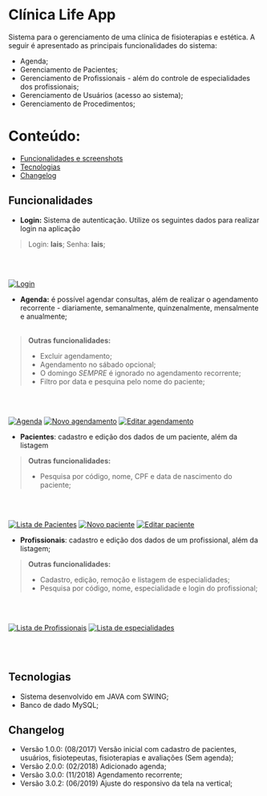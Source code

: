 # Clínica Life App
Sistema para o gerenciamento de uma clínica de fisioterapias e estética. A seguir é apresentado as principais funcionalidades do sistema:
- Agenda;
- Gerenciamento de Pacientes;
- Gerenciamento de Profissionais - além do controle de especialidades dos profissionais;
- Gerenciamento de Usuários (acesso ao sistema);
- Gerenciamento de Procedimentos;

# Conteúdo:

- [Funcionalidades e screenshots](https://github.com/laisfrigerio/ClinicaLifeApp#funcionalidades)
- [Tecnologias](https://github.com/laisfrigerio/ClinicaLifeApp#tecnologias)
- [Changelog](https://github.com/laisfrigerio/ClinicaLifeApp#Changelog)

## Funcionalidades

- <strong>Login:</strong> Sistema de autenticação. Utilize os seguintes dados para realizar login na aplicação

> Login: <strong>lais</strong>;
> Senha: <strong>lais</strong>;

<br/><br/>

[![Login](https://raw.githubusercontent.com/laisfrigerio/ClinicaLifeApp/master/screens/login.png)](https://raw.githubusercontent.com/laisfrigerio/ClinicaLifeApp/master/screens/login.png)

- **Agenda:** é possível agendar consultas, além de realizar o agendamento recorrente - diariamente, semanalmente, quinzenalmente, mensalmente e anualmente;
<br/><br/>

> **Outras funcionalidades:** 
  > - Excluir agendamento;
  > - Agendamento no sábado opcional; 
  > - O domingo *SEMPRE* é ignorado no agendamento recorrente;
  > - Filtro por data e pesquina pelo nome do paciente;

<br/><br/>

[![Agenda](https://raw.githubusercontent.com/laisfrigerio/ClinicaLifeApp/master/screens/agenda.png)](https://raw.githubusercontent.com/laisfrigerio/ClinicaLifeApp/master/screens/agenda.png)
[![Novo agendamento](https://raw.githubusercontent.com/laisfrigerio/ClinicaLifeApp/master/screens/agendamento_novo.png)](https://raw.githubusercontent.com/laisfrigerio/ClinicaLifeApp/master/screens/agendamento_novo.png)
[![Editar agendamento](https://github.com/laisfrigerio/ClinicaLifeApp/blob/master/screens/agendamento_editar.png)](https://github.com/laisfrigerio/ClinicaLifeApp/blob/master/screens/agendamento_editar.png)

- <strong>Pacientes</strong>: cadastro e edição dos dados de um paciente, além da listagem

> **Outras funcionalidades:** 
  > - Pesquisa por código, nome, CPF e data de nascimento do paciente;

<br/><br/>

[![Lista de Pacientes](https://raw.githubusercontent.com/laisfrigerio/ClinicaLifeApp/master/screens/pacientes.png)](https://raw.githubusercontent.com/laisfrigerio/ClinicaLifeApp/master/screens/pacientes.png)
[![Novo paciente](https://raw.githubusercontent.com/laisfrigerio/ClinicaLifeApp/master/screens/paciente_novo.png)](https://raw.githubusercontent.com/laisfrigerio/ClinicaLifeApp/master/screens/paciente_novo.png)
[![Editar paciente](https://raw.githubusercontent.com/laisfrigerio/ClinicaLifeApp/master/screens/paciente_editar.png)](https://raw.githubusercontent.com/laisfrigerio/ClinicaLifeApp/master/screens/paciente_editar.png)

- <strong>Profissionais</strong>: cadastro e edição dos dados de um profissional, além da listagem;

> **Outras funcionalidades:** 
  > - Cadastro, edição, remoção e listagem de especialidades;
  > - Pesquisa por código, nome, especialidade e login do profissional;

<br/><br/>

[![Lista de Profissionais](https://raw.githubusercontent.com/laisfrigerio/ClinicaLifeApp/master/screens/profissionais.png)](https://raw.githubusercontent.com/laisfrigerio/ClinicaLifeApp/master/screens/profissionais.png)
[![Lista de especialidades](https://raw.githubusercontent.com/laisfrigerio/ClinicaLifeApp/master/screens/especialidades.png)](https://raw.githubusercontent.com/laisfrigerio/ClinicaLifeApp/master/screens/especialidades.png)

<br/><br/>

## Tecnologias

- Sistema desenvolvido em JAVA com SWING;
- Banco de dado MySQL;

## Changelog

- Versão 1.0.0: (08/2017) Versão inicial com cadastro de pacientes, usuários, fisiotepeutas, fisioterapias e avaliações (Sem agenda);
- Versão 2.0.0: (02/2018) Adicionado agenda;
- Versão 3.0.0: (11/2018) Agendamento recorrente;
- Versão 3.0.2: (06/2019) Ajuste do responsivo da tela na vertical;
